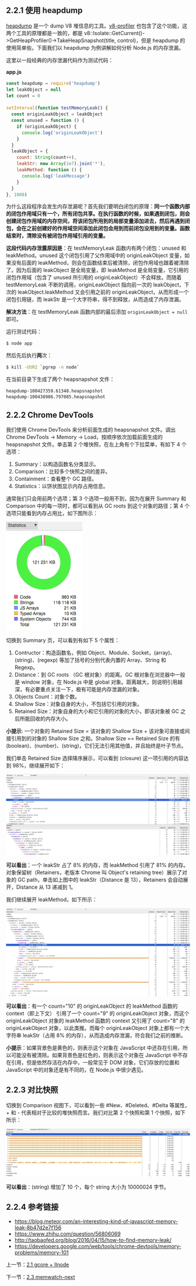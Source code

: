 ## 2.2.1 使用 heapdump

[heapdump](https://github.com/bnoordhuis/node-heapdump) 是一个 dump V8 堆信息的工具。[v8-profiler](https://github.com/node-inspector/v8-profiler) 也包含了这个功能，这两个工具的原理都是一致的，都是 v8::Isolate::GetCurrent()->GetHeapProfiler()->TakeHeapSnapshot(title, control)，但是 heapdump 的使用简单些。下面我们以 heapdump 为例讲解如何分析 Node.js 的内存泄漏。

这里以一段经典的内存泄漏代码作为测试代码：

**app.js**

```js
const heapdump = require('heapdump')
let leakObject = null
let count = 0

setInterval(function testMemoryLeak() {
  const originLeakObject = leakObject
  const unused = function () {
    if (originLeakObject) {
      console.log('originLeakObject')
    }
  }
  leakObject = {
    count: String(count++),
    leakStr: new Array(1e7).join('*'),
    leakMethod: function () {
      console.log('leakMessage')
    }
  }
}, 1000)
```

为什么这段程序会发生内存泄漏呢？首先我们要明白闭包的原理：**同一个函数内部的闭包作用域只有一个，所有闭包共享。在执行函数的时候，如果遇到闭包，则会创建闭包作用域的内存空间，将该闭包所用到的局部变量添加进去，然后再遇到闭包，会在之前创建好的作用域空间添加此闭包会用到而前闭包没用到的变量。函数结束时，清除没有被闭包作用域引用的变量。**

**这段代码内存泄露原因是**：在 testMemoryLeak 函数内有两个闭包：unused 和 leakMethod。unused 这个闭包引用了父作用域中的 originLeakObject 变量，如果没有后面的 leakMethod，则会在函数结束后被清除，闭包作用域也跟着被清除了。因为后面的 leakObject 是全局变量，即 leakMethod 是全局变量，它引用的闭包作用域（包含了 unused 所引用的 originLeakObject）不会释放。而随着 testMemoryLeak 不断的调用，originLeakObject 指向前一次的 leakObject，下次的 leakObject.leakMethod 又会引用之前的 originLeakObject，从而形成一个闭包引用链，而 leakStr 是一个大字符串，得不到释放，从而造成了内存泄漏。

**解决方法**：在 testMemoryLeak 函数内部的最后添加 `originLeakObject = null` 即可。

运行测试代码：

```sh
$ node app
```

然后先后执行**两**次：

```sh
$ kill -USR2 `pgrep -n node`
```

在当前目录下生成了两个 heapsnapshot 文件：

```
heapdump-100427359.61348.heapsnapshot
heapdump-100438986.797085.heapsnapshot
```

## 2.2.2 Chrome DevTools

我们使用 Chrome DevTools 来分析前面生成的 heapsnapshot 文件。调出 Chrome DevTools -> Memory -> Load，按顺序依次加载前面生成的 heapsnapshot 文件。单击第 2 个堆快照，在左上角有个下拉菜单，有如下 4 个选项：

1. Summary：以构造函数名分类显示。
2. Comparison：比较多个快照之间的差异。
3. Containment：查看整个 GC 路径。
4. Statistics：以饼状图显示内存占用信息。

通常我们只会用前两个选项；第 3 个选项一般用不到，因为在展开 Summary 和 Comparison 中的每一项时，都可以看到从 GC roots 到这个对象的路径；第 4 个选项只能看到内存占用比，如下图所示：

![](./assets/2.2.1.png)

切换到 Summary 页，可以看到有如下 5 个属性：

1. Contructor：构造函数名，例如 Object、Module、Socket，(array)、(string)、(regexp) 等加了括号的分别代表内置的 Array、String 和 Regexp。
2. Distance：到 GC roots （GC 根对象）的距离。GC 根对象在浏览器中一般是 window 对象，在 Node.js 中是 global 对象。距离越大，则说明引用越深，有必要重点关注一下，极有可能是内存泄漏的对象。
3. Objects Count：对象个数。
4. Shallow Size：对象自身的大小，不包括它引用的对象。
5. Retained Size：对象自身的大小和它引用的对象的大小，即该对象被 GC 之后所能回收的内存大小。

**小提示**: 一个对象的 Retained Size = 该对象的 Shallow Size + 该对象可直接或间接引用到的对象的 Shallow Size 之和。Shallow Size == Retained Size 的有 (boolean)、(number)、(string)，它们无法引用其他值，并且始终是叶子节点。

我们单击 Retained Size 选择降序展示，可以看到 (closure) 这一项引用的内容达到 98%，继续展开如下：

![](./assets/2.2.2.png)

**可以看出**：一个 leakStr 占了 8% 的内存，而 leakMethod 引用了 81% 的内存。对象保留树（Retainers，老版本 Chrome 叫 Object's retaining tree）展示了对象的 GC path，单击如上图中的 leakStr（Distance 是 13），Retainers 会自动展开，Distance 从 13 递减到 1。

我们继续展开 leakMethod，如下所示：

![](./assets/2.2.3.png)

**可以看出**：有一个 count="10" 的 originLeakObject 的 leakMethod 函数的 context（即上下文） 引用了一个 count="9" 的 originLeakObject 对象，而这个 originLeakObject 对象的 leakMethod 函数的 context 又引用了 count="8" 的 originLeakObject 对象，以此类推。而每个 originLeakObject 对象上都有一个大字符串 leakStr（占用 8% 的内存），从而造成内存泄漏，符合我们之前的推断。

**小提示**：如果背景色是黄色的，则表示这个对象在 JavaScript 中还存在引用，所以可能没有被清除。如果背景色是红色的，则表示这个对象在 JavaScript 中不存在引用，但是依然存活在内存中，一般常见于 DOM 对象，它们存放的位置和 JavaScript 中的对象还是有不同的，在 Node.js 中很少遇见。

## 2.2.3 对比快照

切换到 Comparison 视图下，可以看到一些 #New、#Deleted、#Delta 等属性，+ 和 - 代表相对于比较的堆快照而言。我们对比第 2 个快照和第 1 个快照，如下所示：

![](./assets/2.2.4.png)

**可以看出**：(string) 增加了 10 个，每个 string 大小为 10000024 字节。

## 2.2.4 参考链接

- https://blog.meteor.com/an-interesting-kind-of-javascript-memory-leak-8b47d2e7f156
- https://www.zhihu.com/question/56806069
- http://taobaofed.org/blog/2016/04/15/how-to-find-memory-leak/
- https://developers.google.com/web/tools/chrome-devtools/memory-problems/memory-101

上一节：[2.1 gcore + llnode](https://github.com/nswbmw/node-in-debugging/blob/master/2.1%20gcore%20%2B%20llnode.md)

下一节：[2.3 memwatch-next](https://github.com/nswbmw/node-in-debugging/blob/master/2.3%20memwatch-next.md)
